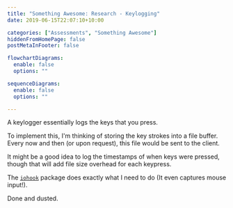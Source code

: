 ```yaml
---
title: "Something Awesome: Research - Keylogging"
date: 2019-06-15T22:07:10+10:00

categories: ["Assessments", "Something Awesome"]
hiddenFromHomePage: false
postMetaInFooter: false

flowchartDiagrams:
  enable: false
  options: ""

sequenceDiagrams: 
  enable: false
  options: ""

---
```


A keylogger essentially logs the keys that you press.

To implement this, I'm thinking of storing the key strokes into a file buffer.  
Every now and then (or upon request), this file would be sent to the client.  

It might be a good idea to log the timestamps of when keys were pressed, though that will add file size overhead for each keypress.

The [`iohook`](https://github.com/wilix-team/iohook) package does exactly what I need to do (It even captures mouse input!).

Done and dusted.

